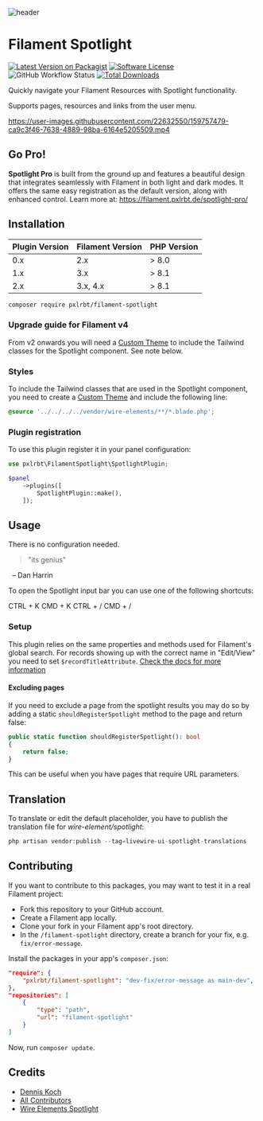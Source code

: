 <div class="filament-hidden">

![header](./.github/resources/pxlrbt-spotlight.png)
</div>

# Filament Spotlight

<div class="filament-hidden">

[![Latest Version on Packagist](https://img.shields.io/packagist/v/pxlrbt/filament-spotlight.svg?include_prereleases)](https://packagist.org/packages/pxlrbt/filament-spotlight)
[![Software License](https://img.shields.io/badge/license-MIT-brightgreen.svg)](LICENSE.md)
![GitHub Workflow Status](https://img.shields.io/github/actions/workflow/status/pxlrbt/filament-spotlight/code-style.yml?branch=main&label=Code%20style&style=flat-square)
[![Total Downloads](https://img.shields.io/packagist/dt/pxlrbt/filament-spotlight.svg)](https://packagist.org/packages/pxlrbt/filament-spotlight)

</div>

Quickly navigate your Filament Resources with Spotlight functionality.

Supports pages, resources and links from the user menu.

<div class="filament-hidden">

https://user-images.githubusercontent.com/22632550/159757479-ca9c3f46-7638-4889-98ba-6164e5205509.mp4

</div>

## Go Pro!

**Spotlight Pro** is built from the ground up and features a beautiful design that integrates seamlessly with Filament in both light and dark modes. It offers the same easy registration as the default version, along with enhanced control. Learn more at: https://filament.pxlrbt.de/spotlight-pro/


## Installation


| Plugin Version | Filament Version | PHP Version |
|----------------|------------------|-------------|
| 0.x            | 2.x              | \> 8.0      |
| 1.x            | 3.x              | \> 8.1      |
| 2.x            | 3.x, 4.x         | \> 8.1      |


```bash
composer require pxlrbt/filament-spotlight
```

### Upgrade guide for Filament v4

From v2 onwards you will need a [Custom Theme](https://filamentphp.com/docs/4.x/styling/overview#creating-a-custom-theme) to include the Tailwind classes for the Spotlight component. See note below.

### Styles

To include the Tailwind classes that are used in the Spotlight component, you need to create a [Custom Theme](https://filamentphp.com/docs/4.x/styling/overview#creating-a-custom-theme) and include the following line:

```css
@source '../../../../vendor/wire-elements/**/*.blade.php';
```

### Plugin registration

To use this plugin register it in your panel configuration:

```php
use pxlrbt\FilamentSpotlight\SpotlightPlugin;

$panel
    ->plugins([
        SpotlightPlugin::make(),
    ]);
```

## Usage

There is no configuration needed.

> "its genius"

  – Dan Harrin

To open the Spotlight input bar you can use one of the following shortcuts:

CTRL + K
CMD + K
CTRL + /
CMD + /

### Setup

This plugin relies on the same properties and methods used for Filament's global search. For records showing up with the correct name in "Edit/View" you need to set `$recordTitleAttribute`. [Check the docs for more information](https://filamentphp.com/docs/3.x/panels/resources/global-search)

#### Excluding pages

If you need to exclude a page from the spotlight results you may do so by adding a static `shouldRegisterSpotlight` method to the page and return false:

```php
public static function shouldRegisterSpotlight(): bool
{
    return false;
}
```

This can be useful when you have pages that require URL parameters.

## Translation

To translate or edit the default placeholder, you have to publish the translation file for *wire-element/spotlight*:

```php
php artisan vendor:publish --tag=livewire-ui-spotlight-translations
```



## Contributing

If you want to contribute to this packages, you may want to test it in a real Filament project:

- Fork this repository to your GitHub account.
- Create a Filament app locally.
- Clone your fork in your Filament app's root directory.
- In the `/filament-spotlight` directory, create a branch for your fix, e.g. `fix/error-message`.

Install the packages in your app's `composer.json`:

```json
"require": {
    "pxlrbt/filament-spotlight": "dev-fix/error-message as main-dev",
},
"repositories": [
    {
        "type": "path",
        "url": "filament-spotlight"
    }
]
```

Now, run `composer update`.

## Credits
- [Dennis Koch](https://github.com/pxlrbt)
- [All Contributors](../../contributors)
- [Wire Elements Spotlight](https://github.com/wire-elements/spotlight)

